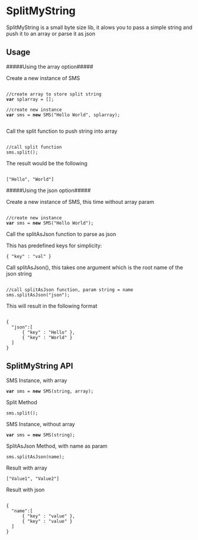 SplitMyString
=============

SplitMyString is a small byte size lib, it alows you to pass a simple string and push it to an array or parse it as json

## Usage ##

#####Using the array option#####
<p>Create a new instance of SMS</p>

<pre><code>
//create array to store split string
<b>var</b> splarray = [];

//create new instance
<b>var</b> sms = <b>new</b> SMS("Hello World", splarray);

</code></pre>

Call the split function to push string into array

<pre><code>
//call split function
sms.split();
</code></pre>

The result would be the following

<pre><code>
["Hello", "World"]
</code></pre>

#####Using the json option#####
<p>Create a new instance of SMS, this time without array param</p>

<pre><code>
//create new instance
<b>var</b> sms = <b>new</b> SMS("Hello World");
</code></pre>

<p>Call the splitAsJson function to parse as json</p>
<p>This has predefined keys for simplicity:</p>

<pre><code>{ "key" : "val" }</code></pre>

<p>Call splitAsJson(), this takes one argument which is the root name of the json string</p>
<pre><code>
//call splitAsJson function, param string = name
sms.splitAsJson("json");
</code></pre>

<p>This will result in the following format</p>
<pre><code>
{
  "json":[
      { "key" : "Hello" },
      { "key" : "World" }
  ]
}
</code></pre>

## SplitMyString API ##
<p>SMS Instance, with array</p>
<pre><code><b>var</b> sms = <b>new</b> SMS(string, array);</code></pre>

<p>Split Method</p>
<pre><code>sms.split();</code></pre>

<p>SMS Instance, without array</p>
<pre><code><b>var</b> sms = <b>new</b> SMS(string);</code></pre>

<p>SplitAsJson Method, with name as param</p>
<pre><code>sms.splitAsJson(name);</code></pre>

<p>Result with array</p>
<pre><code>["Value1", "Value2"]</code></pre>

<p>Result with json</p>
<pre><code>
{
  "name":[
      { "key" : "value" },
      { "key" : "value" }
  ]
}
</code></pre>
